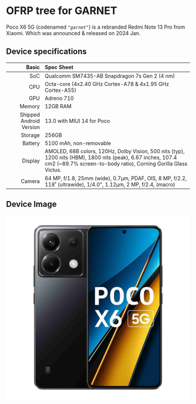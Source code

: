 # OFRP tree for GARNET
Poco X6 5G (codenamed _`"garnet"`_) is a rebranded Redmi Note 13 Pro from Xiaomi. Which was announced & released on 2024 Jan.

## Device specifications

Basic   | Spec Sheet
-------:|:-------------------------
SoC     | Qualcomm SM7435-AB Snapdragon 7s Gen 2 (4 nm)
CPU     | Octa-core (4x2.40 GHz Cortex-A78 & 4x1.95 GHz Cortex-A55)
GPU     | Adreno 710
Memory  | 12GB RAM
Shipped Android Version | 13.0 with MIUI 14 for Poco
Storage | 256GB
Battery | 5100 mAh, non-removable
Display | AMOLED, 68B colors, 120Hz, Dolby Vision, 500 nits (typ), 1200 nits (HBM), 1800 nits (peak), 6.67 inches, 107.4 cm2 (~89.7% screen-to-body ratio), Corning Gorilla Glass Victus.
Camera  | 64 MP, f/1.8, 25mm (wide), 0.7µm, PDAF, OIS, 8 MP, f/2.2, 118˚ (ultrawide), 1/4.0", 1.12µm, 2 MP, f/2.4, (macro)

## Device Image
![GARNET](https://raw.githubusercontent.com/Burhanverse/assets/main/garnet.png)

